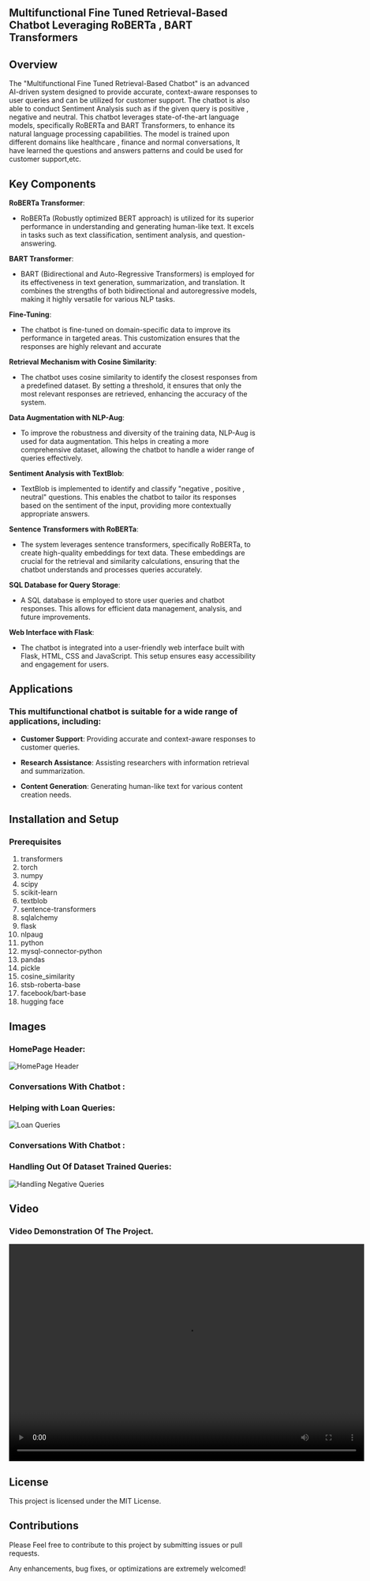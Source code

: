 <h2> Multifunctional Fine Tuned Retrieval-Based  Chatbot Leveraging RoBERTa , BART Transformers </h2>

## Overview 
The "Multifunctional Fine Tuned Retrieval-Based Chatbot" is an advanced AI-driven system designed to provide accurate, context-aware responses to user queries and can be utilized for customer support. The chatbot is also able to conduct Sentiment Analysis such as if the given query is positive , negative and neutral. This chatbot leverages state-of-the-art language models, specifically RoBERTa and BART Transformers, to enhance its natural language processing capabilities. The model is trained upon different domains like healthcare , finance and normal conversations, It have learned the questions and answers patterns and could be used for customer support,etc.


## Key Components
**RoBERTa Transformer**: 
* RoBERTa (Robustly optimized BERT approach) is utilized for its superior performance in understanding and generating human-like text. It excels in tasks such as text classification, sentiment analysis, and question-answering.

**BART Transformer**: 
* BART (Bidirectional and Auto-Regressive Transformers) is employed for its effectiveness in text generation, summarization, and translation. It combines the strengths of both bidirectional and autoregressive models, making it highly versatile for various NLP tasks.

**Fine-Tuning**: 
* The chatbot is fine-tuned on domain-specific data to improve its performance in targeted areas. This customization ensures that the responses are highly relevant and accurate

**Retrieval Mechanism with Cosine Similarity**: 
* The chatbot uses cosine similarity to identify the closest responses from a predefined dataset. By setting a threshold, it ensures that only the most relevant responses are retrieved, enhancing the accuracy of the system.

**Data Augmentation with NLP-Aug**: 
* To improve the robustness and diversity of the training data, NLP-Aug is used for data augmentation. This helps in creating a more comprehensive dataset, allowing the chatbot to handle a wider range of queries effectively.

**Sentiment Analysis with TextBlob**:
* TextBlob is implemented to identify and classify "negative , positive , neutral" questions. This enables the chatbot to tailor its responses based on the sentiment of the input, providing more contextually appropriate answers.

**Sentence Transformers with RoBERTa**: 
* The system leverages sentence transformers, specifically RoBERTa, to create high-quality embeddings for text data. These embeddings are crucial for the retrieval and similarity calculations, ensuring that the chatbot understands and processes queries accurately.

**SQL Database for Query Storage**: 
* A SQL database is employed to store user queries and chatbot responses. This allows for efficient data management, analysis, and future improvements.

**Web Interface with Flask**: 
* The chatbot is integrated into a user-friendly web interface built with Flask, HTML, CSS and JavaScript. This setup ensures easy accessibility and engagement for users.


## Applications
### This multifunctional chatbot is suitable for a wide range of applications, including:

- **Customer Support**: Providing accurate and context-aware responses to customer queries.

- **Research Assistance**: Assisting researchers with information retrieval and summarization.

- **Content Generation**: Generating human-like text for various content creation needs.


## Installation and Setup
### Prerequisites
1. transformers
2. torch
3. numpy
4. scipy
5. scikit-learn
6. textblob
7. sentence-transformers
8. sqlalchemy
9. flask
10. nlpaug
11. python
12. mysql-connector-python
13. pandas
14. pickle 
15. cosine_similarity
16. stsb-roberta-base
17. facebook/bart-base
18. hugging face


## Images
### HomePage Header:
![HomePage Header](flaskPageImages/introPage.png)

### Conversations With Chatbot :
### Helping with Loan Queries:
![Loan Queries](flaskPageImages/helpingWithLoan.png)

### Conversations With Chatbot :
### Handling Out Of Dataset Trained Queries:
![Handling Negative Queries](flaskPageImages/handlingNegativeComments.png)


## Video
### Video Demonstration Of The Project.
<video width="720" height="440" controls>
  <source src="video/Chatbot11.mp4" type="video/mp4">
  Your browser does not support the video tag.
</video>



## License
This project is licensed under the MIT License. 



## Contributions
Please Feel free to contribute to this project by submitting issues or pull requests.

Any enhancements, bug fixes, or optimizations are extremely welcomed!




